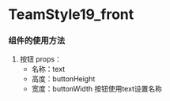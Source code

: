 # TeamStyle19_front
### 组件的使用方法
1. 按钮
    props：
    * 名称：text
    * 高度：buttonHeight
    * 宽度：buttonWidth
    按钮使用text设置名称
